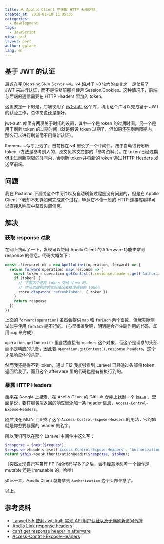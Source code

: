 ```yaml
---
title: 从 Apollo Client 中获取 HTTP 头部信息
created_at: 2018-01-18 11:05:35
categories:
  - development
tags:
  - JavaScript
view: post
layout: post
author: gplane
lang: en
---
```


## 基于 JWT 的认证

最近在写 Blessing Skin Server v4。v4 相对于 v3 较大的变化之一是使用了 JWT 来进行认证，而不是像以前那样使用 Session/Cookies。这种情况下，前端与后端的通信需要在 HTTP Headers 里加入 token。

这里要提一下的是，后端使用了 [jwt-auth](https://github.com/tymondesigns/jwt-auth) 这个库，利用这个库可以完成基于 JWT 的认证工作，总体来说还是挺好。

jwt-auth 库里有两项关于时间的设置，其中一个是 token 的过期时间，另一个是用于刷新 token 的过期时间（就是假设 token 过期了，但如果还在刷新限期内，那么可以进行刷新而不用重新认证）。

Emmm……似乎扯远了。目前我在 v4 里设了一个中间件，用于自动进行刷新 token（方法是参考别人的，原文见本文底部的「参考资料」）。在 token 已经过期但未过刷新期限的时间内，会刷新 token 并将新的 token 通过 HTTP Headers 发送至前端。

## 问题

我在 Postman 下测试这个中间件以及自动刷新过程是没有问题的，但是在 Apollo Client 下我却不知道如何完成这个过程，毕竟它不像一般的 HTTP 连接库那样可以直接从响应中获取头部信息。

## 解决

### 获取 response 对象

在网上搜索了一下，发现可以使用 Apollo Client 的 Afterware 功能来拿到 response 的信息。代码大概如下：

```javascript
const afterwareLink = new ApolloLink((operation, forward) => {
  return forward(operation).map(response => {
    const token = operation.getContext().response.headers.get('Authorization')
    if (token) {
      // 下面这个是将 token 交给 Vuex 的，
      // 你可以根据你的实际情况来处理得到的 token
      store.dispatch('refreshToken', { token })
    }
    return response
  })
})
```

上面的 `forward(operation)` 虽然会提供 `map` 和 `forEach` 两个函数，但我实际测试似乎使用 `forEach` 是不行的。（心里很难受啊，明明是会产生副作用的代码，却用 `map` 来完成）

`operation.getContext()` 里虽然直接有 `headers` 这个对象，但这个是请求的头部而不是响应的头部，因此要 `operation.getContext().response.headers`，这个才是响应体的头部。

然而我还是得不到 token，通过 F12 我能够看到 Laravel 已经通过头部将 token 返回给我了，而且这个 afterware 里的代码也是有被执行到的。

### 暴露 HTTP Headers

后来在 Google 上搜索，在 Apollo Client 的 GitHub 仓库上找到一个 [issue](https://github.com/apollographql/apollo-client/issues/1156) 。里面是说，要在服务端返回的响应里添加一条 header 信息，`Access-Control-Expose-Headers`。

随后我在 MDN 上查找了这个 `Access-Control-Expose-Headers` 的用法，它的值就是你想要暴露的 header 的名字。

所以我们可以在那个 Laravel 中间件中这么写：

```php
$response = $next($request);
$response->headers->set('Access-Control-Expose-Headers', 'Authorization');
return $this->setAuthenticationHeader($response, $token);
```

（突然发现自己写带有 FP 向的代码写多了之后，会不经意地思考一个操作是 mutable 还是 immutable 的，哈哈）

如此一来，Apollo Client 就能拿到 `Authorization` 这个头部信息了。

以上。

## 参考资料

- [Laravel 5.5 使用 Jwt-Auth 实现 API 用户认证以及无痛刷新访问令牌](https://segmentfault.com/a/1190000012606246)
- [Apollo Link response headers](https://stackoverflow.com/questions/47443858/apollo-link-response-headers)
- [can't get response header in afterware](https://github.com/apollographql/apollo-client/issues/1156)
- [Access-Control-Expose-Headers](https://developer.mozilla.org/en-US/docs/Web/HTTP/Headers/Access-Control-Expose-Headers)

